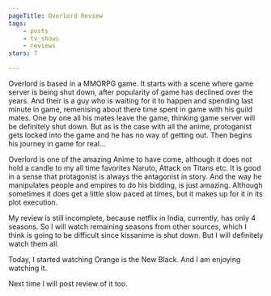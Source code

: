 ```yaml
---
pageTitle: Overlord Review
tags:
    - posts
    - tv_shows
    - reviews
stars: 7

---
```

Overlord is based in a MMORPG game. It starts with a scene where game server is being shut down, after popularity of game has declined over the years. And their is a guy who is waiting for it to happen and spending last minute in game, remenising about there time spent in game with his guild mates. One by one all his mates leave the game, thinking game server will be definitely shut down. But as is the case with all the anime, protoganist gets locked into the game and he has no way of getting out. Then begins his journey in game for real...

Overlord is one of the amazing Anime to have come, although it does not hold a candle to my all time favorites Naruto, Attack on Titans etc. It is good in a sense that protagonist is always the antagonist in story. And the way he manipulates people and empires to do his bidding, is just amazing.
Although sometimes it does get a little slow paced at times, but it makes up for it in its plot execution.

My review is still incomplete, because netflix in India, currently, has only 4 seasons. So I will watch remaining seasons from other sources, which I think is going to be difficult since kissanime is shut down. But I will definitely watch them all.

Today, I started watching Orange is the New Black. And I am enjoying watching it.

Next time I will post review of it too.
